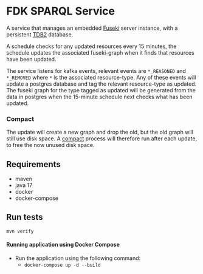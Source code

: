 # FDK SPARQL Service
A service that manages an embedded [Fuseki](https://jena.apache.org/documentation/fuseki2/fuseki-embedded.html#fuseki-basic) server instance, with a persistent [TDB2](https://jena.apache.org/documentation/tdb2) database.

A schedule checks for any updated resources every 15 minutes, the schedule updates the associated fuseki-graph when it finds that resources have been updated.

The service listens for kafka events, relevant events are `*_REASONED` and `*_REMOVED` where `*` is the associated resource-type. Any of these events will update a postgres database and tag the relevant resource-type as updated. The fuseki graph for the type tagged as updated will be generated from the data in postgres when the 15-minute schedule next checks what has been updated.

### Compact
The update will create a new graph and drop the old, but the old graph will still use disk space. A [compact](https://jena.apache.org/documentation/tdb2/tdb2_admin.html) process will therefore run after each update, to free the now unused disk space.

## Requirements
- maven
- java 17
- docker
- docker-compose

## Run tests
```
mvn verify
```

#### Running application using Docker Compose

- Run the application using the following command:
    - `docker-compose up -d --build`
